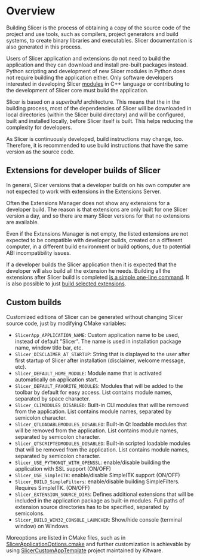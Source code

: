 #  Overview

Building Slicer is the process of obtaining a copy of the source code of the project and use tools, such as compilers, project generators and build systems, to create binary libraries and executables. Slicer documentation is also generated in this process.

Users of Slicer application and extensions do not need to build the application and they can download and install pre-built packages instead. Python scripting and development of new Slicer modules in Python does not require building the application either. Only software developers interested in developing Slicer [modules](../../user_guide/modules/index.md) in C++ language or contributing to the development of Slicer core must build the application.

Slicer is based on a *superbuild* architecture. This means that the in the building process, most of the dependencies of Slicer will be downloaded in local directories (within the Slicer build directory) and will be configured, built and installed locally, before Slicer itself is built. This helps reducing the complexity for developers.

As Slicer is continuously developed, build instructions may change, too. Therefore, it is recommended to use build instructions that have the same version as the source code.

## Extensions for developer builds of Slicer

In general, Slicer versions that a developer builds on his own computer are not expected to work with extensions in the Extensions Server.

Often the Extensions Manager does not show any extensions for a developer build. The reason is that extensions are only built for one Slicer version a day, and so there are many Slicer versions for that no extensions are available.

Even if the Extensions Manager is not empty, the listed extensions are not expected to be compatible with developer builds, created on a different computer, in a different build environment or build options, due to potential ABI incompatibility issues.

If a developer builds the Slicer application then it is expected that the developer will also build all the extension he needs. Building all the extensions after Slicer build is completed [is a simple one-line command](../extensions.md#build-test-and-package). It is also possible to just [build selected extensions](../extensions.md#build-an-extension).

## Custom builds

Customized editions of Slicer can be generated without changing Slicer source code, just by modifying CMake variables:

- `SlicerApp_APPLICATION_NAME`: Custom application name to be used, instead of default "Slicer". The name is used in installation package name, window title bar, etc.
- `Slicer_DISCLAIMER_AT_STARTUP`: String that is displayed to the user after first startup of Slicer after installation (disclaimer, welcome message, etc).
- `Slicer_DEFAULT_HOME_MODULE`: Module name that is activated automatically on application start.
- `Slicer_DEFAULT_FAVORITE_MODULES`: Modules that will be added to the toolbar by default for easy access. List contains module names, separated by space character.
- `Slicer_CLIMODULES_DISABLED`: Built-in CLI modules that will be removed from the application. List contains module names, separated by semicolon character.
- `Slicer_QTLOADABLEMODULES_DISABLED`: Built-in Qt loadable modules that will be removed from the application. List contains module names, separated by semicolon character.
- `Slicer_QTSCRIPTEDMODULES_DISABLED`: Built-in scripted loadable modules that will be removed from the application. List contains module names, separated by semicolon character.
- `Slicer_USE_PYTHONQT_WITH_OPENSSL`: enable/disable building the application with SSL support (ON/OFF)
- `Slicer_USE_SimpleITK`: enable/disable SimpleITK support (ON/OFF)
- `Slicer_BUILD_SimpleFilters`: enable/disable building SimpleFilters. Requires SimpleITK. (ON/OFF)
- `Slicer_EXTENSION_SOURCE_DIRS`: Defines additional extensions that will be included in the application package as built-in modules. Full paths of extension source directories has to be specified, separated by semicolons.
- `Slicer_BUILD_WIN32_CONSOLE_LAUNCHER`: Show/hide console (terminal window) on Windows.

Moreoptions are listed in CMake files, such as in [SlicerApplicationOptions.cmake](https://github.com/Slicer/Slicer/blob/main/CMake/SlicerApplicationOptions.cmake) and further customization is achievable by using [SlicerCustomAppTemplate](https://github.com/KitwareMedical/SlicerCustomAppTemplate) project maintained by Kitware.
